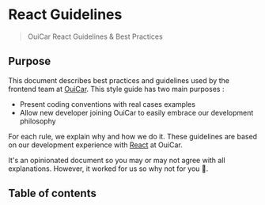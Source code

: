 # React Guidelines
> OuiCar React Guidelines &amp; Best Practices

## Purpose
This document describes best practices and guidelines used by the frontend team at [OuiCar](http://www.ouicar.fr/).
This style guide has two main purposes :
-  Present coding conventions with real cases examples
-	 Allow new developer joining OuiCar to easily embrace our development philosophy

For each rule, we explain why and how we do it.
These guidelines are based on our development experience with [React](https://facebook.github.io/react/) at OuiCar.

It's an opinionated document so you may or may not agree with all explanations. However, it worked for us so why not for you 🙂.

## Table of contents
